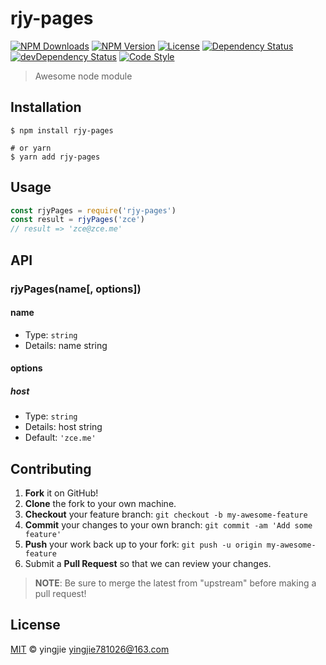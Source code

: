 # rjy-pages

[![NPM Downloads][downloads-image]][downloads-url]
[![NPM Version][version-image]][version-url]
[![License][license-image]][license-url]
[![Dependency Status][dependency-image]][dependency-url]
[![devDependency Status][devdependency-image]][devdependency-url]
[![Code Style][style-image]][style-url]

> Awesome node module

## Installation

```shell
$ npm install rjy-pages

# or yarn
$ yarn add rjy-pages
```

## Usage

<!-- TODO: Introduction of API use -->

```javascript
const rjyPages = require('rjy-pages')
const result = rjyPages('zce')
// result => 'zce@zce.me'
```

## API

<!-- TODO: Introduction of API -->

### rjyPages(name[, options])

#### name

- Type: `string`
- Details: name string

#### options

##### host

- Type: `string`
- Details: host string
- Default: `'zce.me'`

## Contributing

1. **Fork** it on GitHub!
2. **Clone** the fork to your own machine.
3. **Checkout** your feature branch: `git checkout -b my-awesome-feature`
4. **Commit** your changes to your own branch: `git commit -am 'Add some feature'`
5. **Push** your work back up to your fork: `git push -u origin my-awesome-feature`
6. Submit a **Pull Request** so that we can review your changes.

> **NOTE**: Be sure to merge the latest from "upstream" before making a pull request!

## License

[MIT](LICENSE) &copy; yingjie <yingjie781026@163.com>



[downloads-image]: https://img.shields.io/npm/dm/rjy-pages.svg
[downloads-url]: https://npmjs.org/package/rjy-pages
[version-image]: https://img.shields.io/npm/v/rjy-pages.svg
[version-url]: https://npmjs.org/package/rjy-pages
[license-image]: https://img.shields.io/github/license/zce/rjy-pages.svg
[license-url]: https://github.com/zce/rjy-pages/blob/master/LICENSE
[dependency-image]: https://img.shields.io/david/zce/rjy-pages.svg
[dependency-url]: https://david-dm.org/zce/rjy-pages
[devdependency-image]: https://img.shields.io/david/dev/zce/rjy-pages.svg
[devdependency-url]: https://david-dm.org/zce/rjy-pages?type=dev
[style-image]: https://img.shields.io/badge/code_style-standard-brightgreen.svg
[style-url]: https://standardjs.com
